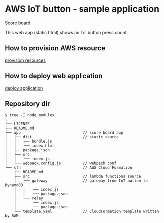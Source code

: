 AWS IoT button - sample application
===

Score board

This web app (static html) shows an IoT button press count.

## How to provision AWS resource

[provision resources](./cnf/README.md)

## How to deploy web application

[deploy application](./app/README.md)

## Repository dir

```
$ tree -I node_modules
.
├── LICENSE
├── README.md
├── app                            // score board app
│   ├── dist                       // static source
│   │   ├── bundle.js
│   │   └── index.html
│   ├── package.json
│   ├── src
│   │   └── index.js
│   └── webpack.config.js          // webpack conf
└── cfn                            // AWS Cloud Formation 
    ├── README.md
    ├── src                        // lambda functions source
    │   ├── gateway                // gateway from IoT button to DynamoDB
    │   │   ├── index.js
    │   │   └── package.json
    │   └── relay
    │       ├── index.js
    │       └── package.json
    └── template.yaml              // CloudFormation template written by SAM
```